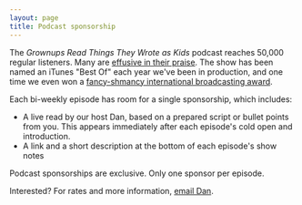 ```yaml
---
layout: page
title: Podcast sponsorship
---
```


The *Grownups Read Things They Wrote as Kids* podcast reaches 50,000 regular listeners. Many are [effusive in their praise](http://feeds.grownupsreadthingstheywroteaskids.com/reviews). The show has been named an iTunes "Best Of" each year we've been in production, and one time we even won a [fancy-shmancy international broadcasting award](http://www.newyorkfestivals.com/worldsbestradio/2015/pieces.php?iid=490490&pid=1).

Each bi-weekly episode has room for a single sponsorship, which includes:

- A live read by our host Dan, based on a prepared script or bullet points from you. This appears immediately after each episode's cold open and introduction.
- A link and a short description at the bottom of each episode's show notes

Podcast sponsorships are exclusive. Only one sponsor per episode.

Interested? For rates and more information, [email Dan](mailto:dan@grownupsreadthingstheywroteaskids.com?Subject=GRTTWaK%20podcast%20sponsorship%20inquiry).
